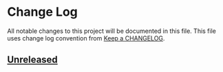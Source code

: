 # Change Log
All notable changes to this project will be documented in this file.
This file uses change log convention from [Keep a CHANGELOG](http://keepachangelog.com).

## [Unreleased]


[unreleased]: https://github.com/luismayta/python-sanic-starter/compare/0.0.1...HEAD
[0.0.1]: https://github.com/luismayta/python-sanic-starter/compare/0.0.0...0.0.1

[CHANGELOG.md]: CHANGELOG.md
[CONTRIBUTING.md]: CONTRIBUTING.md
[LICENCE.md]: LICENCE.md
[README.md]: README.md
